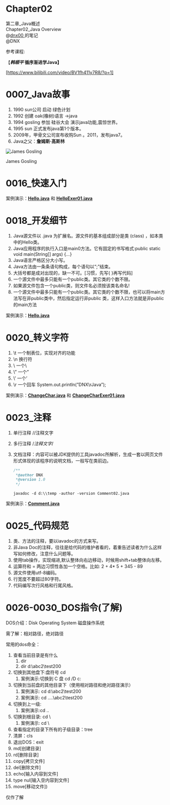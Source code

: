 # Chapter02
第二章_Java概述  
Chapter02_Java Overview  
@[dnx00  ](https://github.com/dnx00)的笔记  
@DNX

参考课程:

【***韩顺平* 循序渐进学Java】**

[https://www.bilibili.com/video/BV1fh411y7R8/?p=1]

# 0007_Java故事

1. 1990 sun公司 启动 绿色计划
2. 1992 创建 oak(橡树)语言 ->java
3. 1994 gosling 参加 硅谷大会 演示java功能,震惊世界。
4. 1995 sun 正式发布java第1个版本。
5. 2009年，甲骨文公司宣布收购Sun 。2011，发布java7。
6. Java之父：**詹姆斯·高斯林**

![James Gosling](https://prod-files-secure.s3.us-west-2.amazonaws.com/4b165318-6383-451c-8845-110b786c9f0a/095fcf95-cdf5-48e8-b9eb-b3c1b8961363/James_Gosling_2008.jpg)

James Gosling

# 0016_快速入门

案例演示：**[Hello.java](https://github.com/dnx00/Notes_on_the_Course_of_Han_Shunping_Gradually_Learning_Java/blob/main/Chapter02_Java%E6%A6%82%E8%BF%B0/0016_%E5%BF%AB%E9%80%9F%E5%85%A5%E9%97%A8/Hello.java)** 和 **[HelloExer01.java](https://github.com/dnx00/Notes_on_the_Course_of_Han_Shunping_Gradually_Learning_Java/blob/main/Chapter02_Java%E6%A6%82%E8%BF%B0/0016_%E5%BF%AB%E9%80%9F%E5%85%A5%E9%97%A8/HelloExer01.java)**

[](https://github.com/dnx00/Notes_on_the_Course_of_Han_Shunping_Gradually_Learning_Java/tree/main/Chapter02_Java概述/0016_快速入门)

# 0018_开发细节

1. Java源文件以 .java 为扩展名。源文件的基本组成部分是类 (class) ，如本类中的Hello类。
2. Java应用程序的执行入口是main0方法。它有固定的书写格式:public static void main(String[] args) {…}
3. Java语言严格区分大小写。
4. Java方法由一条条语句构成，每个语句以“;”结束。
5. 大括号都是成对出现的，缺一不可。[习惯，先写{ }再写代码]
6. 一个源文件中最多只能有一个public类。其它类的个数不限。
7. 如果源文件包含一个public类，则文件名必须按该类名命名!
8. 一个源文件中最多只能有一个public类。其它类的个数不限，也可以将main方法写在非public类中，然后指定运行非public 类，这样入口方法就是非public 的main方法

案例演示：**[Hello.java](https://github.com/dnx00/Notes_on_the_Course_of_Han_Shunping_Gradually_Learning_Java/blob/main/Chapter02_Java%E6%A6%82%E8%BF%B0/0018_%E5%BC%80%E5%8F%91%E7%BB%86%E8%8A%82/Hello.java)**

[](https://github.com/dnx00/Notes_on_the_Course_of_Han_Shunping_Gradually_Learning_Java/tree/main/Chapter02_Java概述/0018_开发细节)

# 0020_转义字符

1. \t   一个制表位，实现对齐的功能
2. \n   换行符
3. \\   一个\
4. \”   一个”
5. \’   一个’
6. \r   一个回车  System.out.println(”DNX\rJava”);

案例演示：**[ChangeChar.java](https://github.com/dnx00/Notes_on_the_Course_of_Han_Shunping_Gradually_Learning_Java/blob/main/Chapter02_Java%E6%A6%82%E8%BF%B0/0020_%E8%BD%AC%E4%B9%89%E5%AD%97%E7%AC%A6/ChangeChar.java)** 和 **[ChangeCharExer01.java](https://github.com/dnx00/Notes_on_the_Course_of_Han_Shunping_Gradually_Learning_Java/blob/main/Chapter02_Java%E6%A6%82%E8%BF%B0/0020_%E8%BD%AC%E4%B9%89%E5%AD%97%E7%AC%A6/ChangeCharExer01.java)**

[](https://github.com/dnx00/Notes_on_the_Course_of_Han_Shunping_Gradually_Learning_Java/tree/main/Chapter02_Java概述/0020_转义字符)

# 0023_注释

1. 单行注释  //注释文字
2. 多行注释  /*注释文字*/
3. 文档注释：内容可以被JDK提供的工具javadoc所解析，生成一套以网页文件形式体现的该程序的说明文档，一般写在类前边。
    
    ```java
    /**
     *@author DNX
     *@version 1.0
     */
    ```
    
    `javadoc -d d:\\temp -author -version Comment02.java`
    

案例演示：**[Comment.java](https://github.com/dnx00/Notes_on_the_Course_of_Han_Shunping_Gradually_Learning_Java/blob/main/Chapter02_Java%E6%A6%82%E8%BF%B0/0023_%E6%B3%A8%E9%87%8A/Comment.java)**

[](https://github.com/dnx00/Notes_on_the_Course_of_Han_Shunping_Gradually_Learning_Java/tree/main/Chapter02_Java概述/0023_注释)

# 0025_代码规范

1. 类、方法的注释，要以iavadoc的方式来写。
2. 非Java Doc的注释，往往是给代码的维护者看的，着重告述读者为什么这样写如何修改，注意什么问题等。
3. 使用tab操作，实现缩进,默认整体向右边移动，时候用shift+tab整体向左移。
4. 运算符和 = 两边习惯性各加一个空格。比如: 2 + 4* 5 + 345 - 89
5. 源文件使用utf-8编码。
6. 行宽度不要超过80字符。
7. 代码编写次行风格和行尾风格。

# 0026-0030_DOS指令(了解)

DOS介绍：Disk Operating System 磁盘操作系统

需了解：相对路径，绝对路径

常用的dos命全：

1. 查看当前目录是有什么
    1. dir
    2. dir d:\abc2\test200
2. 切换到其他盘下:盘符号 cd
    1. 案例演示:切换到 C 盘 cd /D c:
3. 切换到当前盘的其他目录下（使用相对路径和绝对路径演示）
    1. 案例演示: cd d:\abc2\test200
    2. 案例演示: cd ..\..\abc2\test200
4. 切换到上一级:
    1. 案例演示:cd ..
5. 切换到根目录: cd \
    1. 案例演示: cd \
6. 查看指定的目录下所有的子级目录：tree
7. 清屏：cls
8. 退出DOS：exit
9. md[创建目录]
10. rd[删除目录]
11. copy[拷贝文件]
12. del[删除文件]
13. echo[输入内容到文件]
14. type nul[输入空内容到文件]
15. move[移动文件])

仅作了解
